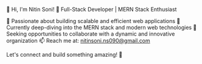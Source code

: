 👋 Hi, I'm Nitin Soni!
🚀 Full-Stack Developer | MERN Stack Enthusiast

👀 Passionate about building scalable and efficient web applications
🌱 Currently deep-diving into the MERN stack and modern web technologies
💼 Seeking opportunities to collaborate with a dynamic and innovative organization
📫 Reach me at: nitinsoni.ns090@gmail.com

Let's connect and build something amazing! 🚀
